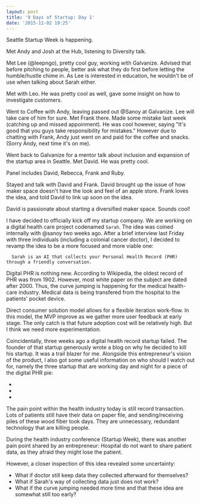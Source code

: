 ```yaml
---
layout: post
title: '9 Days of Startup: Day 1'
date: '2015-11-02 19:25'
---
```


Seattle Startup Week is happening.

Met Andy and Josh at the Hub, listening to Diversity talk.

Met Lee (@leepngo), pretty cool guy, working with Galvanize. Advised that before pitching to people, better ask what they do first before letting the humble/hustle chime in. As Lee is interested in education, he wouldn't be of use when talking about Sarah either.

Met with Leo. He was pretty cool as well, gave some insight on how to investigate customers.

Went to Coffee with Andy, leaving passed out @Sanoy at Galvanize. Lee will take care of him for sure. Met Frank there. Made some mistake last week (catching up and missed appoinment). He was cool however, saying "It's good that you guys take responsibility for mistakes." However due to chatting with Frank, Andy just went on and paid for the coffee and snacks. (Sorry Andy, next time it's on me).

Went back to Galvanize for a mentor talk about inclusion and expansion of the startup area in Seattle. Met David. He was pretty cool.

Panel includes David, Rebecca, Frank and Ruby.

Stayed and talk with David and Frank. David brought up the issue of how maker space doesn't have the look and feel of an apple store. Frank loves the idea, and told David to link up soon on the idea.

David is passionate about starting a diversified maker space. Sounds cool!

I have decided to officially kick off my startup company. We are working on a digital health care project codenamed `Sarah`. The idea was coined internally with @sanoy two weeks ago. After a brief interview last Friday with three individuals (including a colonial cancer doctor), I decided to revamp the idea to be a more focused and more viable one:

```
  Sarah is an AI that collects your Personal Health Record (PHR) through a friendly conversation.
```

Digital PHR is nothing new. According to Wikipedia, the oldest record of PHR was from 1902. However, most white paper on the subject are dated after 2000. Thus, the curve jumping is happening for the medical health-care industry. Medical data is being transfered from the hospital to the patients' pocket device.

Direct consumer solution model allows for a flexible iteration work-flow. In this model, the MVP improve as we gather more user feedback at early stage. The only catch is that future adoption cost will be relatively high. But I think we need more experimentation.

Coincidentally, three weeks ago a digital health record startup failed. The founder of that startup generously wrote a blog on why he decided to kill his startup. It was a trail blazer for me. Alongside this entrepreneur's vision of the product, I also got some useful information on who should I watch out for, namely the three startup that are working day and night for a piece of the digital PHR pie:
- []()
- []()
- []()

The pain point within the health industry today is still record transaction. Lots of patients still have their data on paper file, and sending/receiving piles of these wood fiber took days. They are unnecessary, redundant technology that are killing people.

During the health industry conference (Startup Week), there was another pain point shared by an entrepreneur: Hospital do not want to share patient data, as they afraid they might lose the patient.

However, a closer inspection of this idea revealed some uncertainty:
- What if doctor still keep data they collected afterward for themselves?
- What if Sarah's way of collecting data just does not work?
- What if the curve jumping needed more time and that these idea are somewhat still too early?
